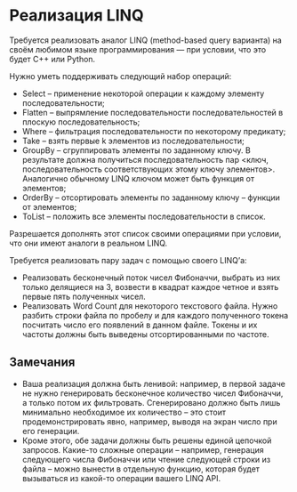 # Реализация LINQ

Требуется реализовать аналог LINQ (method-based query варианта) на своём любимом языке программирования — при условии,
что это будет C++ или Python.

Нужно уметь поддерживать следующий набор операций:
- Select – применение некоторой операции к каждому элементу последовательности;
- Flatten – выпрямление последовательности последовательностей в плоскую последовательность;
- Where – фильтрация последовательности по некоторому предикату;
- Take – взять первые k элементов из последовательности;
- GroupBy – сгруппировать элементы по заданному ключу. В результате должна получиться последовательность пар
  <ключ, последовательность соответствующих этому ключу элементов>. Аналогично обычному LINQ ключом может быть функция
  от элементов;
- OrderBy – отсортировать элементы по заданному ключу – функции от элементов;
- ToList – положить все элементы последовательности в список.

Разрешается дополнять этот список своими операциями при условии, что они имеют аналоги в реальном LINQ.

Требуется реализовать пару задач с помощью своего LINQ’а:
- Реализовать бесконечный поток чисел Фибоначчи, выбрать из них только делящиеся на 3, возвести в квадрат каждое четное
  и взять первые пять полученных чисел.
- Реализовать Word Count для некоторого текстового файла. Нужно разбить строки файла по пробелу и для каждого
  полученного токена посчитать число его появлений в данном файле. Токены и их частоты должны быть выведены
  отсортированными по частоте.

## Замечания
- Ваша реализация должна быть ленивой: например, в первой задаче не нужно генерировать бесконечное количество чисел
  Фибоначчи, а только потом их фильтровать. Сгенерировано должно быть лишь минимально необходимое их количество – это
  стоит продемонстрировать явно, например, выводя на экран число при его генерации.
- Кроме этого, обе задачи должны быть решены единой цепочкой запросов. Какие-то сложные операции – например, генерация
  следующего числа Фибоначчи или чтение следующей строки из файла – можно вынести в отдельную функцию, которая будет
  вызываться из какой-то операции вашего LINQ API.
